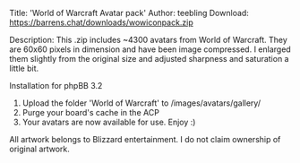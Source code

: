Title: 'World of Warcraft Avatar pack'
Author: teebling
Download: https://barrens.chat/downloads/wowiconpack.zip

Description: This .zip includes ~4300 avatars from World of Warcraft. They are 60x60 pixels in dimension and have been image compressed. I enlarged them slightly from the original size and adjusted sharpness and saturation a little bit.

Installation for phpBB 3.2
1. Upload the folder 'World of Warcraft' to /images/avatars/gallery/
2. Purge your board's cache in the ACP
3. Your avatars are now available for use. Enjoy :)

All artwork belongs to Blizzard entertainment. I do not claim ownership of original artwork.
